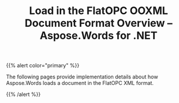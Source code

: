 ﻿---
title: Load in the FlatOPC OOXML Document Format Overview – Aspose.Words for .NET
articleTitle: Load in the FlatOPC OOXML Document Format Overview
linktitle: Load in the FlatOPC OOXML Document Format Overview
description: "Import FlatOPC document using various load options in C#."
type: docs
weight: 70
url: /net/load-in-the-flatopc-ooxml-document-format-overview/
---

{{% alert color="primary" %}}

The following pages provide implementation details about how Aspose.Words loads a document in the FlatOPC XML format.

{{% /alert %}}
